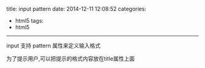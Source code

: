 title: input pattern
date: 2014-12-11 12:08:52
categories:
- html5
tags:
- html5
---
input 支持 pattern 属性来定义输入格式

为了提示用户,可以把提示的格式内容放在title属性上面
